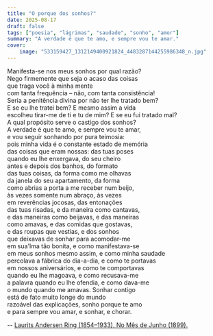 ```yaml
---
title: "O porque dos sonhos?"
date: 2025-08-17
draft: false
tags: ["poesia", "lágrimas", "saudade", "sonho", "amor"]
summary: "A verdade é que te amo, e sempre vou te amar."
cover:
    image: "533159427_1312149400921824_4483287144255986348_n.jpg"
---
```


Manifesta-se nos meus sonhos por qual razão?<br>
Nego firmemente que seja o acaso das coisas<br>
que traga você à minha mente<br>
com tanta frequência – não, com tanta consistência!<br>
Seria a penitência divina por não ter lhe tratado bem?<br>
E se eu lhe tratei bem? E mesmo assim a vida<br>
escolheu tirar-me de ti e tu de mim? E se eu fui tratado mal?<br>
A qual propósito serve o castigo dos sonhos?<br>
A verdade é que te amo, e sempre vou te amar,<br>
e vou seguir sonhando por pura teimosia:<br>
pois minha vida é o constante estado de memória<br>
das coisas que eram nossas: das tuas poses<br>
quando eu lhe enxergava, do seu cheiro<br>
antes e depois dos banhos, do formato<br>
das tuas coisas, da forma como me olhavas<br>
da janela do seu apartamento, da forma<br>
como abrias a porta a me receber num beijo,<br>
às vezes somente num abraço, às vezes<br>
em reverências jocosas, das entonações<br>
das tuas risadas, e da maneira como cantavas,<br>
e das maneiras como beijavas, e das maneiras<br>
como amavas, e das comidas que gostavas,<br>
e das roupas que vestias, e dos sonhos<br>
que deixavas de sonhar para acomodar-me<br>
em sua'lma tão bonita, e como manifestava-se<br>
em meus sonhos mesmo assim, e como minha saudade<br>
percolava a fábrica do dia-a-dia, e como te portavas<br>
em nossos aniversários, e como te comportavas<br>
quando eu lhe magoava, e como recusava-me<br>
a palavra quando eu lhe ofendia, e como dava-me<br>
o mundo quando me amavas. Sonhar contigo<br>
está de fato muito longe do mundo<br>
razoável das explicações, sonho porque te amo<br>
e para sempre vou amar, e sonhar, e chorar.

--
[Laurits Andersen Ring (1854–1933), No Mês de Junho (1899).](https://www.artmajeur.com/salvatore-spucches/en/artworks/7268794/the-hug)